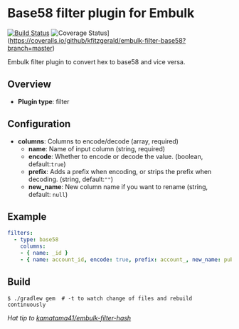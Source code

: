 # Base58 filter plugin for Embulk

[![Build Status](https://travis-ci.org/kfitzgerald/embulk-filter-base58.svg?branch=master)](https://travis-ci.org/kfitzgerald/embulk-filter-base58) ![Coverage Status](https://coveralls.io/repos/github/kfitzgerald/embulk-filter-base58/badge.svg?branch=master)](https://coveralls.io/github/kfitzgerald/embulk-filter-base58?branch=master)

Embulk filter plugin to convert hex to base58 and vice versa.

## Overview

* **Plugin type**: filter

## Configuration

- **columns**: Columns to encode/decode (array, required)
  - **name**: Name of input column (string, required)
  - **encode**: Whether to encode or decode the value. (boolean, default:`true`)
  - **prefix**: Adds a prefix when encoding, or strips the prefix when decoding. (string, default:`""`)
  - **new_name**: New column name if you want to rename (string, default: `null`)

## Example

```yaml
filters:
  - type: base58
    columns:
    - { name: _id }
    - { name: account_id, encode: true, prefix: account_, new_name: public_account_id }
```

## Build

```
$ ./gradlew gem  # -t to watch change of files and rebuild continuously
```

*Hat tip to [kamatama41/embulk-filter-hash](https://github.com/kamatama41/embulk-filter-hash)*